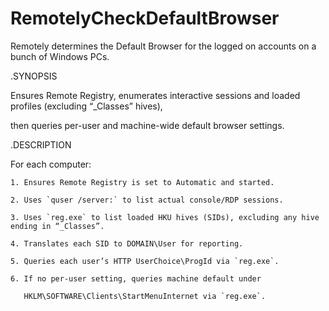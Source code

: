 # RemotelyCheckDefaultBrowser

Remotely determines the Default Browser for the logged on accounts on a bunch of Windows PCs.


.SYNOPSIS

  Ensures Remote Registry, enumerates interactive sessions and loaded profiles (excluding “_Classes” hives),
  
  then queries per-user and machine-wide default browser settings.

.DESCRIPTION
  
  For each computer:
  
    1. Ensures Remote Registry is set to Automatic and started.
    
    2. Uses `quser /server:` to list actual console/RDP sessions.
    
    3. Uses `reg.exe` to list loaded HKU hives (SIDs), excluding any hive ending in “_Classes”.
    
    4. Translates each SID to DOMAIN\User for reporting.
    
    5. Queries each user’s HTTP UserChoice\ProgId via `reg.exe`.
    
    6. If no per-user setting, queries machine default under 
    
       HKLM\SOFTWARE\Clients\StartMenuInternet via `reg.exe`.


